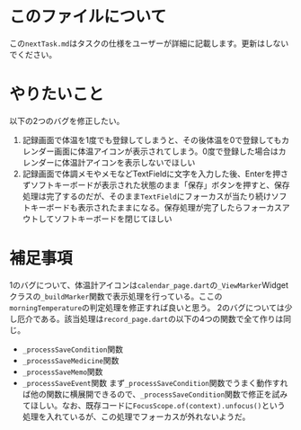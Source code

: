 # このファイルについて
この`nextTask.md`はタスクの仕様をユーザーが詳細に記載します。更新はしないでください。

# やりたいこと
以下の2つのバグを修正したい。

1. 記録画面で体温を1度でも登録してしまうと、その後体温を0で登録してもカレンダー画面に体温アイコンが表示されてしまう。0度で登録した場合はカレンダーに体温計アイコンを表示しないでほしい
2. 記録画面で体調メモやメモなどTextFieldに文字を入力した後、Enterを押さずソフトキーボードが表示された状態のまま「保存」ボタンを押すと、保存処理は完了するのだが、そのまま`TextField`にフォーカスが当たり続けソフトキーボードも表示されたままになる。保存処理が完了したらフォーカスアウトしてソフトキーボードを閉じてほしい

# 補足事項
1のバグについて、体温計アイコンは`calendar_page.dart`の`_ViewMarker`Widgetクラスの`_buildMarker`関数で表示処理を行っている。ここの`morningTemperature`の判定処理を修正すれば良いと思う。
2のバグについては少し厄介である。該当処理は`record_page.dart`の以下の4つの関数で全て作りは同じ。
- `_processSaveCondition`関数
- `_processSaveMedicine`関数
- `_processSaveMemo`関数
- `_processSaveEvent`関数
まず`_processSaveCondition`関数でうまく動作すれば他の関数に横展開できるので、`_processSaveCondition`関数で修正を試みてほしい。なお、既存コードに`FocusScope.of(context).unfocus()`という処理を入れているが、この処理でフォーカスが外れないようだ。